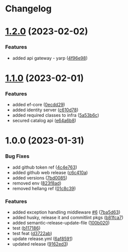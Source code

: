 # Changelog

# [1.2.0](https://github.com/fullstackhero/dotnet-microservices-boilerplate/compare/v1.1.0...v1.2.0) (2023-02-02)


### Features

* added api gateway - yarp ([4f96e98](https://github.com/fullstackhero/dotnet-microservices-boilerplate/commit/4f96e98a315248119d7e7fd3c00d35286c7bbf2a))

# [1.1.0](https://github.com/fullstackhero/dotnet-microservices-boilerplate/compare/v1.0.0...v1.1.0) (2023-02-01)


### Features

* added ef-core ([0ecdd29](https://github.com/fullstackhero/dotnet-microservices-boilerplate/commit/0ecdd299baf48cf2063646fead7cd71fce661b35))
* added identity server ([c610d78](https://github.com/fullstackhero/dotnet-microservices-boilerplate/commit/c610d78bdf41816812f027d8942e4c2fc758422a))
* added required classes to infra ([5a53b6c](https://github.com/fullstackhero/dotnet-microservices-boilerplate/commit/5a53b6c9dc5f7602be79cd399d460995664aff1a))
* secured catalog api ([e64a6b8](https://github.com/fullstackhero/dotnet-microservices-boilerplate/commit/e64a6b8c8ed880b12b61a1964e864db7edb4e86c))

# 1.0.0 (2023-01-31)


### Bug Fixes

* add github token ref ([4c4e763](https://github.com/fullstackhero/dotnet-microservices-boilerplate/commit/4c4e7634ff4fe9763784b98ccb1ed66472dcac3d))
* added github web release ([c6c410a](https://github.com/fullstackhero/dotnet-microservices-boilerplate/commit/c6c410a3241c9ea41e622236fd94c3b0bf4b196f))
* added versions ([7bd0085](https://github.com/fullstackhero/dotnet-microservices-boilerplate/commit/7bd008554ecc3e1783e6f2c75e9f29a84bb8e240))
* removed env ([823f8ad](https://github.com/fullstackhero/dotnet-microservices-boilerplate/commit/823f8ad24a4bcf505e62f895752267d718ecce03))
* removed hellang ref ([01c8c39](https://github.com/fullstackhero/dotnet-microservices-boilerplate/commit/01c8c39c1ada0f1d8be8de039a38f15d1976955a))


### Features

* added exception handling middleware [#6](https://github.com/fullstackhero/dotnet-microservices-boilerplate/issues/6) ([7ba5d63](https://github.com/fullstackhero/dotnet-microservices-boilerplate/commit/7ba5d633ebaf7952a37e920429106fa856b4ae53))
* added husky, release it and commitlint pkgs ([b81fca7](https://github.com/fullstackhero/dotnet-microservices-boilerplate/commit/b81fca754000047097e06ebf51d3ed7738d40bf5))
* added semantic-release-update-file ([100b020](https://github.com/fullstackhero/dotnet-microservices-boilerplate/commit/100b0201565c2554e5cde7449d92baea998c045a))
* test ([b117186](https://github.com/fullstackhero/dotnet-microservices-boilerplate/commit/b1171863033eace1fe82baeb524fcc8b279d5912))
* test feat ([d3722ab](https://github.com/fullstackhero/dotnet-microservices-boilerplate/commit/d3722ab1fe9bc3752a57c09f60ddb7db03c81c50))
* update release.yml ([6af8591](https://github.com/fullstackhero/dotnet-microservices-boilerplate/commit/6af85913e19cc97e170ad0f206e7194fdd824ed5))
* updated release ([9162ed3](https://github.com/fullstackhero/dotnet-microservices-boilerplate/commit/9162ed321632ee70c5e885428cf41f9cd29bc861))
